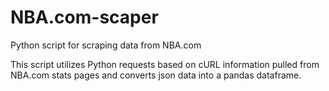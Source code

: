 # NBA.com-scaper
Python script for scraping data from NBA.com

This script utilizes Python requests based on cURL information pulled from NBA.com stats pages and converts json data into a pandas dataframe.
